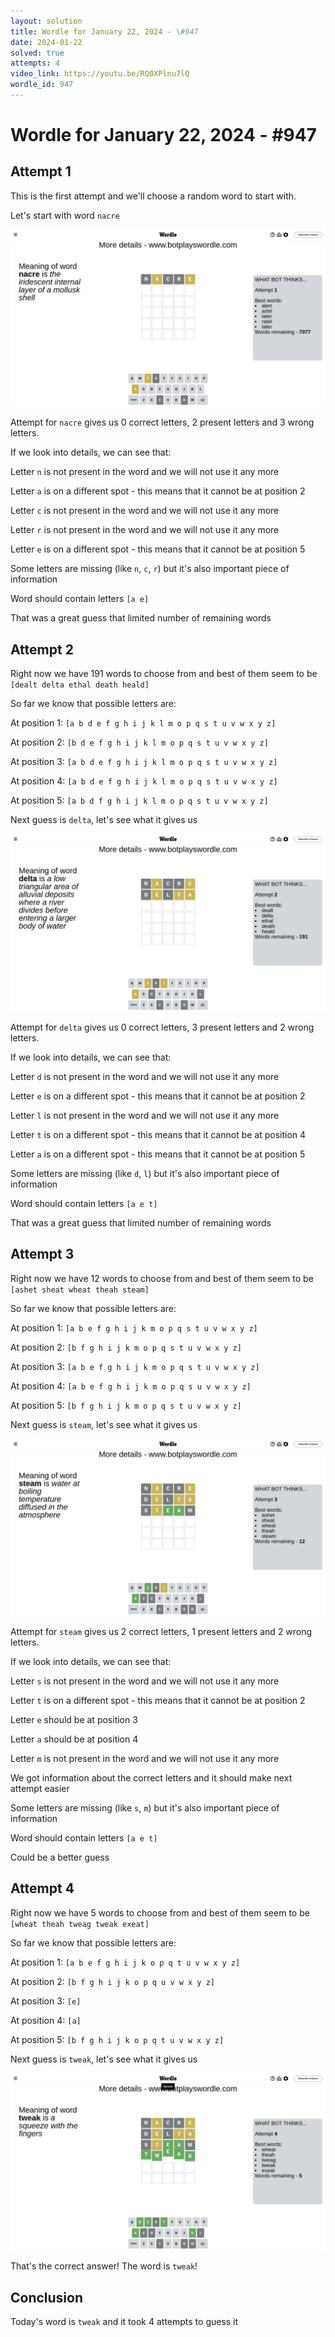 ```yaml
---
layout: solution
title: Wordle for January 22, 2024 - \#947
date: 2024-01-22
solved: true
attempts: 4
video_link: https://youtu.be/RQ0XPlnu7lQ
wordle_id: 947
---
```


# Wordle for January 22, 2024 - \#947

## Attempt 1

This is the first attempt and we'll choose a random word to start with.

Let's start with word `nacre`

![Attempt 1](2024-01-22/attempt-1.png)

Attempt for `nacre` gives us 0 correct letters, 2 present letters and 3 wrong letters.

If we look into details, we can see that:

Letter `n` is not present in the word and we will not use it any more

Letter `a` is on a different spot - this means that it cannot be at position 2

Letter `c` is not present in the word and we will not use it any more

Letter `r` is not present in the word and we will not use it any more

Letter `e` is on a different spot - this means that it cannot be at position 5

Some letters are missing (like `n`, `c`, `r`) but it's also important piece of information

Word should contain letters `[a e]`

That was a great guess that limited number of remaining words



## Attempt 2

Right now we have 191 words to choose from and best of them seem to be `[dealt delta ethal death heald]`

So far we know that possible letters are:

At position 1: `[a b d e f g h i j k l m o p q s t u v w x y z]`

At position 2: `[b d e f g h i j k l m o p q s t u v w x y z]`

At position 3: `[a b d e f g h i j k l m o p q s t u v w x y z]`

At position 4: `[a b d e f g h i j k l m o p q s t u v w x y z]`

At position 5: `[a b d f g h i j k l m o p q s t u v w x y z]`

Next guess is `delta`, let's see what it gives us

![Attempt 2](2024-01-22/attempt-2.png)

Attempt for `delta` gives us 0 correct letters, 3 present letters and 2 wrong letters.

If we look into details, we can see that:

Letter `d` is not present in the word and we will not use it any more

Letter `e` is on a different spot - this means that it cannot be at position 2

Letter `l` is not present in the word and we will not use it any more

Letter `t` is on a different spot - this means that it cannot be at position 4

Letter `a` is on a different spot - this means that it cannot be at position 5

Some letters are missing (like `d`, `l`) but it's also important piece of information

Word should contain letters `[a e t]`

That was a great guess that limited number of remaining words



## Attempt 3

Right now we have 12 words to choose from and best of them seem to be `[ashet sheat wheat theah steam]`

So far we know that possible letters are:

At position 1: `[a b e f g h i j k m o p q s t u v w x y z]`

At position 2: `[b f g h i j k m o p q s t u v w x y z]`

At position 3: `[a b e f g h i j k m o p q s t u v w x y z]`

At position 4: `[a b e f g h i j k m o p q s u v w x y z]`

At position 5: `[b f g h i j k m o p q s t u v w x y z]`

Next guess is `steam`, let's see what it gives us

![Attempt 3](2024-01-22/attempt-3.png)

Attempt for `steam` gives us 2 correct letters, 1 present letters and 2 wrong letters.

If we look into details, we can see that:

Letter `s` is not present in the word and we will not use it any more

Letter `t` is on a different spot - this means that it cannot be at position 2

Letter `e` should be at position 3

Letter `a` should be at position 4

Letter `m` is not present in the word and we will not use it any more

We got information about the correct letters and it should make next attempt easier

Some letters are missing (like `s`, `m`) but it's also important piece of information

Word should contain letters `[a e t]`

Could be a better guess



## Attempt 4

Right now we have 5 words to choose from and best of them seem to be `[wheat theah tweag tweak exeat]`

So far we know that possible letters are:

At position 1: `[a b e f g h i j k o p q t u v w x y z]`

At position 2: `[b f g h i j k o p q u v w x y z]`

At position 3: `[e]`

At position 4: `[a]`

At position 5: `[b f g h i j k o p q t u v w x y z]`

Next guess is `tweak`, let's see what it gives us

![Attempt 4](2024-01-22/attempt-4.png)

That's the correct answer! The word is `tweak`!

## Conclusion

Today's word is `tweak` and it took 4 attempts to guess it

